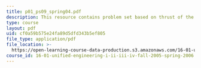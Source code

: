 ```yaml
---
title: p01_ps09_spring04.pdf
description: This resource contains problem set based on thrust of the engine.
type: course
layout: pdf
uid: cf0a59b575e24fa89d5dfd343b5ef805
file_type: application/pdf
file_location: >-
  https://open-learning-course-data-production.s3.amazonaws.com/16-01-unified-engineering-i-ii-iii-iv-fall-2005-spring-2006/cf0a59b575e24fa89d5dfd343b5ef805_p01_ps09_spring04.pdf
course_id: 16-01-unified-engineering-i-ii-iii-iv-fall-2005-spring-2006
---
```

